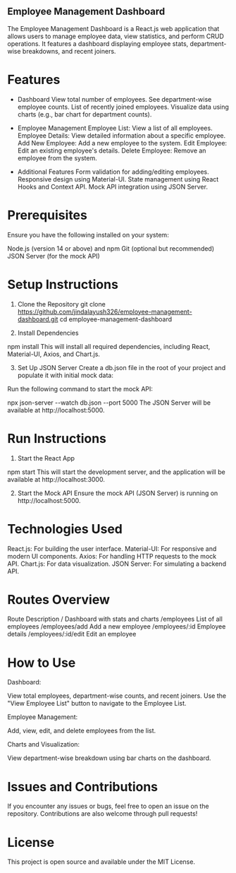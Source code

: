 ## Employee Management Dashboard
The Employee Management Dashboard is a React.js web application that allows users to manage employee data, view statistics, and perform CRUD operations. It features a dashboard displaying employee stats, department-wise breakdowns, and recent joiners.

# Features

* Dashboard
    View total number of employees.
    See department-wise employee counts.
    List of recently joined employees.
    Visualize data using charts (e.g., bar chart for department counts).

* Employee Management
    Employee List: View a list of all employees.
    Employee Details: View detailed information about a specific employee.
    Add New Employee: Add a new employee to the system.
    Edit Employee: Edit an existing employee's details.
    Delete Employee: Remove an employee from the system.

* Additional Features
    Form validation for adding/editing employees.
    Responsive design using Material-UI.
    State management using React Hooks and Context API.
    Mock API integration using JSON Server.

# Prerequisites
Ensure you have the following installed on your system:

Node.js (version 14 or above) and npm
Git (optional but recommended)
JSON Server (for the mock API)

# Setup Instructions
1. Clone the Repository
git clone https://github.com/jindalayush326/employee-management-dashboard.git
cd employee-management-dashboard

2. Install Dependencies

npm install
This will install all required dependencies, including React, Material-UI, Axios, and Chart.js.

3. Set Up JSON Server
Create a db.json file in the root of your project and populate it with initial mock data:



Run the following command to start the mock API:


npx json-server --watch db.json --port 5000
The JSON Server will be available at http://localhost:5000.

# Run Instructions
1. Start the React App

npm start
This will start the development server, and the application will be available at http://localhost:3000.

2. Start the Mock API
Ensure the mock API (JSON Server) is running on http://localhost:5000.

# Technologies Used
React.js: For building the user interface.
Material-UI: For responsive and modern UI components.
Axios: For handling HTTP requests to the mock API.
Chart.js: For data visualization.
JSON Server: For simulating a backend API.

# Routes Overview
Route	                    Description
/	                    Dashboard with stats and charts
/employees	            List of all employees
/employees/add	        Add a new employee
/employees/:id	        Employee details
/employees/:id/edit	    Edit an employee

# How to Use
Dashboard:

View total employees, department-wise counts, and recent joiners.
Use the "View Employee List" button to navigate to the Employee List.

Employee Management:

Add, view, edit, and delete employees from the list.

Charts and Visualization:

View department-wise breakdown using bar charts on the dashboard.

# Issues and Contributions
If you encounter any issues or bugs, feel free to open an issue on the repository. Contributions are also welcome through pull requests!

# License
This project is open source and available under the MIT License.